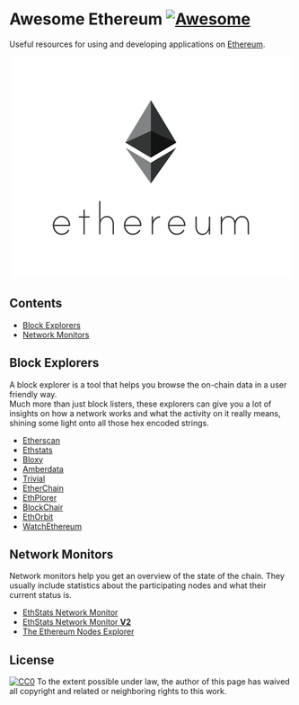 # Awesome Ethereum [![Awesome](https://awesome.re/badge.svg)](https://awesome.re)
Useful resources for using and developing applications on [Ethereum](https://www.ethereum.org/).

<p align="center">
  <img src="ethereum_logo.png">
</p>

## Contents

  * [Block Explorers](#block-explorers)
  * [Network Monitors](#network-monitors) 
  
## Block Explorers

A block explorer is a tool that helps you browse the on-chain data in a user friendly way.  
Much more than just block listers, these explorers can give you a lot of insights on how a network works and what the activity on it really means, shining some light onto all those hex encoded strings.

- [Etherscan](https://etherscan.io/)
- [Ethstats](https://ethstats.io)
- [Bloxy](https://bloxy.info/)
- [Amberdata](https://amberdata.io/)
- [Trivial](https://trivial.co/)
- [EtherChain](https://www.etherchain.org/)
- [EthPlorer](https://ethplorer.io/)
- [BlockChair](https://blockchair.com/ethereum)
- [EthOrbit](https://explorer.ethorbit.com/#/)
- [WatchEthereum](http://watchethereum.com/)

## Network Monitors

Network monitors help you get an overview of the state of the chain. They usually include statistics about the participating nodes and what their current status is.

- [EthStats Network Monitor](https://ethstats.net/)
- [EthStats Network Monitor **V2**](https://net.ethstats.io/)
- [The Ethereum Nodes Explorer](https://www.ethernodes.org)


## License

[![CC0](https://i.creativecommons.org/p/zero/1.0/88x31.png)](https://creativecommons.org/publicdomain/zero/1.0/)
To the extent possible under law, the author of this page has waived all copyright and related or neighboring rights to this work.
